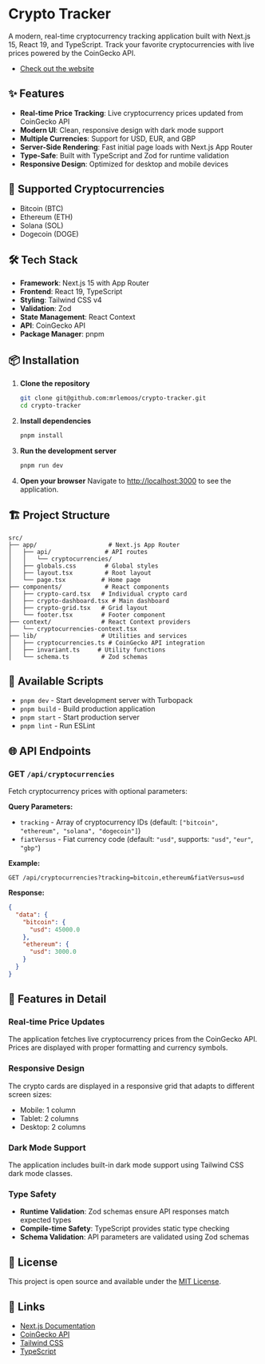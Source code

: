# Crypto Tracker

A modern, real-time cryptocurrency tracking application built with Next.js 15, React 19, and TypeScript. Track your favorite cryptocurrencies with live prices powered by the CoinGecko API.

- [Check out the website](https://crypto-tracker.mrlemoos.dev)

## ✨ Features

- **Real-time Price Tracking**: Live cryptocurrency prices updated from CoinGecko API
- **Modern UI**: Clean, responsive design with dark mode support
- **Multiple Currencies**: Support for USD, EUR, and GBP
- **Server-Side Rendering**: Fast initial page loads with Next.js App Router
- **Type-Safe**: Built with TypeScript and Zod for runtime validation
- **Responsive Design**: Optimized for desktop and mobile devices

## 🚀 Supported Cryptocurrencies

- Bitcoin (BTC)
- Ethereum (ETH)
- Solana (SOL)
- Dogecoin (DOGE)

## 🛠️ Tech Stack

- **Framework**: Next.js 15 with App Router
- **Frontend**: React 19, TypeScript
- **Styling**: Tailwind CSS v4
- **Validation**: Zod
- **State Management**: React Context
- **API**: CoinGecko API
- **Package Manager**: pnpm

## 📦 Installation

1. **Clone the repository**

   ```bash
   git clone git@github.com:mrlemoos/crypto-tracker.git
   cd crypto-tracker
   ```

2. **Install dependencies**

   ```bash
   pnpm install
   ```

3. **Run the development server**

   ```bash
   pnpm run dev
   ```

4. **Open your browser**
   Navigate to [http://localhost:3000](http://localhost:3000) to see the application.

## 🏗️ Project Structure

```
src/
├── app/                    # Next.js App Router
│   ├── api/               # API routes
│   │   └── cryptocurrencies/
│   ├── globals.css        # Global styles
│   ├── layout.tsx         # Root layout
│   └── page.tsx          # Home page
├── components/            # React components
│   ├── crypto-card.tsx   # Individual crypto card
│   ├── crypto-dashboard.tsx # Main dashboard
│   ├── crypto-grid.tsx   # Grid layout
│   └── footer.tsx        # Footer component
├── context/              # React Context providers
│   └── cryptocurrencies-context.tsx
├── lib/                  # Utilities and services
│   ├── cryptocurrencies.ts # CoinGecko API integration
│   ├── invariant.ts     # Utility functions
│   └── schema.ts         # Zod schemas
```

## 🔧 Available Scripts

- `pnpm dev` - Start development server with Turbopack
- `pnpm build` - Build production application
- `pnpm start` - Start production server
- `pnpm lint` - Run ESLint

## 🌐 API Endpoints

### GET `/api/cryptocurrencies`

Fetch cryptocurrency prices with optional parameters:

**Query Parameters:**

- `tracking` - Array of cryptocurrency IDs (default: `["bitcoin", "ethereum", "solana", "dogecoin"]`)
- `fiatVersus` - Fiat currency code (default: `"usd"`, supports: `"usd"`, `"eur"`, `"gbp"`)

**Example:**

```
GET /api/cryptocurrencies?tracking=bitcoin,ethereum&fiatVersus=usd
```

**Response:**

```json
{
  "data": {
    "bitcoin": {
      "usd": 45000.0
    },
    "ethereum": {
      "usd": 3000.0
    }
  }
}
```

## 🎨 Features in Detail

### Real-time Price Updates

The application fetches live cryptocurrency prices from the CoinGecko API. Prices are displayed with proper formatting and currency symbols.

### Responsive Design

The crypto cards are displayed in a responsive grid that adapts to different screen sizes:

- Mobile: 1 column
- Tablet: 2 columns
- Desktop: 2 columns

### Dark Mode Support

The application includes built-in dark mode support using Tailwind CSS dark mode classes.

### Type Safety

- **Runtime Validation**: Zod schemas ensure API responses match expected types
- **Compile-time Safety**: TypeScript provides static type checking
- **Schema Validation**: API parameters are validated using Zod schemas

## 📝 License

This project is open source and available under the [MIT License](LICENSE).

## 🔗 Links

- [Next.js Documentation](https://nextjs.org/docs)
- [CoinGecko API](https://www.coingecko.com/en/api)
- [Tailwind CSS](https://tailwindcss.com/)
- [TypeScript](https://www.typescriptlang.org/)
